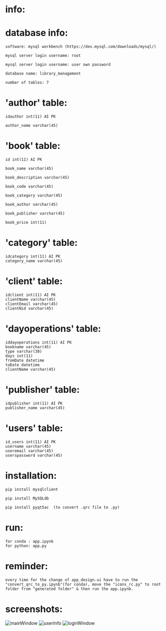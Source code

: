 # info:
# database info:

    software: mysql workbench (https://dev.mysql.com/downloads/mysql/)

    mysql server login username: root

    mysql server login username: user own password

    database name: library_management

    number of tables: 7
# 'author' table:
  
    idauthor int(11) AI PK 

    author_name varchar(45)
  
 # 'book' table:
  
    id int(11) AI PK 

    book_name varchar(45) 

    book_description varchar(45)

    book_code varchar(45) 

    book_category varchar(45)

    book_author varchar(45)

    book_publisher varchar(45)

    book_price int(11)
    
# 'category' table:

    idcategory int(11) AI PK 
    category_name varchar(45)
    
# 'client' table:

    idclient int(11) AI PK 
    clientName varchar(45) 
    clientEmail varchar(45) 
    clientNid varchar(45)
    
# 'dayoperations' table:

    iddayoperations int(11) AI PK 
    bookname varchar(45) 
    type varchar(30) 
    days int(11) 
    fromDate datetime 
    toDate datetime 
    clientName varchar(45)
    
# 'publisher' table:

    idpublisher int(11) AI PK 
    publisher_name varchar(45)
    
# 'users' table:

    id_users int(11) AI PK 
    username varchar(45) 
    useremail varchar(45) 
    userspassword varchar(45)
# installation:

    pip install mysqlclient
    
    pip install MySQLdb 
    
    pip install pyqt5ac  (to convert .qrc file to .py)
# run:

    for conda : app.ipynb
    for python: app.py
    
# reminder:

    every time for the change of app_design.ui have to run the "convert_qrc_to_py.ipynb"(for conda), move the "icons_rc.py" to root folder from "generated folder" & then run the app.ipynb.
    
 # screenshots:
 ![mainWindow](https://user-images.githubusercontent.com/18087611/58745138-d2d5b280-846e-11e9-93e3-140770c202eb.JPG)
 ![userInfo](https://user-images.githubusercontent.com/18087611/58745139-d2d5b280-846e-11e9-8c27-a3a211a23fa0.JPG)
 ![loginWindow](https://user-images.githubusercontent.com/18087611/58745140-d36e4900-846e-11e9-8a23-7d6ef1de5106.JPG)

  
